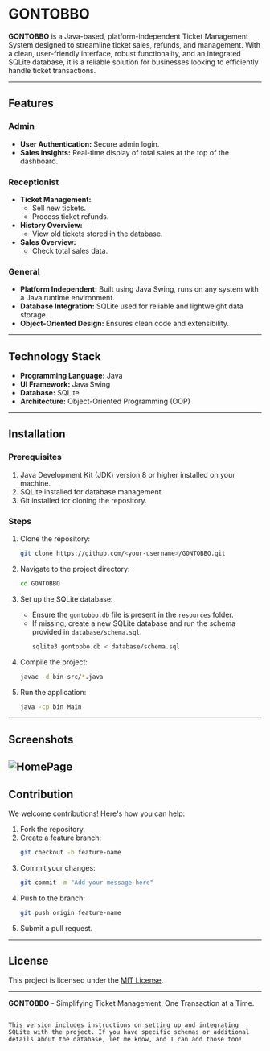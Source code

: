 # GONTOBBO  

**GONTOBBO** is a Java-based, platform-independent Ticket Management System designed to streamline ticket sales, refunds, and management. With a clean, user-friendly interface, robust functionality, and an integrated SQLite database, it is a reliable solution for businesses looking to efficiently handle ticket transactions.  

---

## Features  

### Admin  
- **User Authentication:** Secure admin login.  
- **Sales Insights:** Real-time display of total sales at the top of the dashboard.  

### Receptionist  
- **Ticket Management:**  
  - Sell new tickets.  
  - Process ticket refunds.  
- **History Overview:**  
  - View old tickets stored in the database.  
- **Sales Overview:**  
  - Check total sales data.  

### General  
- **Platform Independent:** Built using Java Swing, runs on any system with a Java runtime environment.  
- **Database Integration:** SQLite used for reliable and lightweight data storage.  
- **Object-Oriented Design:** Ensures clean code and extensibility.  

---

## Technology Stack  

- **Programming Language:** Java  
- **UI Framework:** Java Swing  
- **Database:** SQLite  
- **Architecture:** Object-Oriented Programming (OOP)  

---

## Installation  

### Prerequisites  
1. Java Development Kit (JDK) version 8 or higher installed on your machine.  
2. SQLite installed for database management.  
3. Git installed for cloning the repository.  

### Steps  
1. Clone the repository:  
   ```bash  
   git clone https://github.com/<your-username>/GONTOBBO.git  
   ```  

2. Navigate to the project directory:  
   ```bash  
   cd GONTOBBO  
   ```  

3. Set up the SQLite database:  
   - Ensure the `gontobbo.db` file is present in the `resources` folder.  
   - If missing, create a new SQLite database and run the schema provided in `database/schema.sql`.  
     ```bash  
     sqlite3 gontobbo.db < database/schema.sql  
     ```  

4. Compile the project:  
   ```bash  
   javac -d bin src/*.java  
   ```  

5. Run the application:  
   ```bash  
   java -cp bin Main  
   ```  

---

## Screenshots  

![HomePage]([https://github.com/rahatcodes/gontobbo/blob/main/Images/1.HomePage.png])
---

## Contribution  

We welcome contributions! Here's how you can help:  

1. Fork the repository.  
2. Create a feature branch:  
   ```bash  
   git checkout -b feature-name  
   ```  
3. Commit your changes:  
   ```bash  
   git commit -m "Add your message here"  
   ```  
4. Push to the branch:  
   ```bash  
   git push origin feature-name  
   ```  
5. Submit a pull request.  

---

## License  

This project is licensed under the [MIT License](LICENSE).  

---


**GONTOBBO** - Simplifying Ticket Management, One Transaction at a Time.
```  

This version includes instructions on setting up and integrating SQLite with the project. If you have specific schemas or additional details about the database, let me know, and I can add those too!
